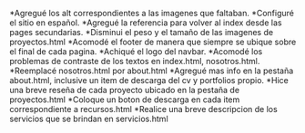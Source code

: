 *Agregué los alt correspondientes a las imagenes que faltaban. 
*Configuré el sitio en español.
*Agregué la referencia para volver al index desde las pages secundarias.
*Disminui el peso y el tamaño de las imagenes de proyectos.html
*Acomodé el footer de manera que siempre se ubique sobre el final de cada pagina.
*Achiqué el logo del navbar.
*Acomodé los problemas de contraste de los textos en index.html, nosotros.html.
*Reemplacé nosotros.html por about.html
*Agregué mas info en la pestaña about.html, inclusive un item de descarga del cv y portfolios propio.
*Hice una breve reseña de cada proyecto ubicado en la pestaña de proyectos.html
*Coloque un boton de descarga en cada item correspondiente a recursos.html
*Realice una breve descripcion de los servicios que se brindan en servicios.html
